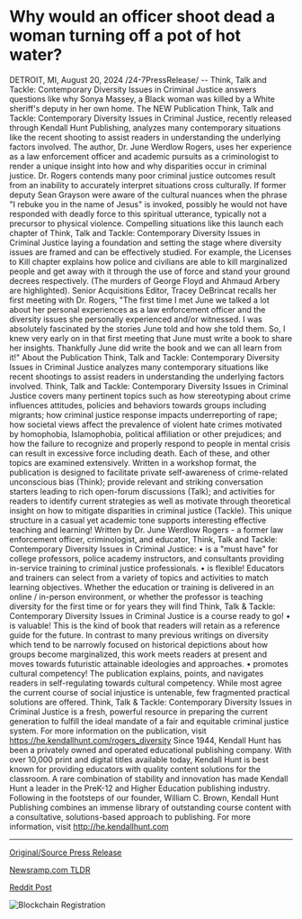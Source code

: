 # Why would an officer shoot dead a woman turning off a pot of hot water?

DETROIT, MI, August 20, 2024 /24-7PressRelease/ -- Think, Talk and Tackle: Contemporary Diversity Issues in Criminal Justice answers questions like why Sonya Massey, a Black woman was killed by a White sheriff's deputy in her own home.   The NEW Publication Think, Talk and Tackle: Contemporary Diversity Issues in Criminal Justice, recently released through Kendall Hunt Publishing, analyzes many contemporary situations like the recent shooting to assist readers in understanding the underlying factors involved. The author, Dr. June Werdlow Rogers, uses her experience as a law enforcement officer and academic pursuits as a criminologist to render a unique insight into how and why disparities occur in criminal justice. Dr. Rogers contends many poor criminal justice outcomes result from an inability to accurately interpret situations cross culturally.  If former deputy Sean Grayson were aware of the cultural nuances when the phrase "I rebuke you in the name of Jesus" is invoked, possibly he would not have responded with deadly force to this spiritual utterance, typically not a precursor to physical violence.  Compelling situations like this launch each chapter of Think, Talk and Tackle: Contemporary Diversity Issues in Criminal Justice laying a foundation and setting the stage where diversity issues are framed and can be effectively studied. For example, the Licenses to Kill chapter explains how police and civilians are able to kill marginalized people and get away with it through the use of force and stand your ground decrees respectively. (The murders of George Floyd and Ahmaud Arbery are highlighted).  Senior Acquisitions Editor, Tracey DeBrincat recalls her first meeting with Dr. Rogers, "The first time I met June we talked a lot about her personal experiences as a law enforcement officer and the diversity issues she personally experienced and/or witnessed. I was absolutely fascinated by the stories June told and how she told them. So, I knew very early on in that first meeting that June must write a book to share her insights. Thankfully June did write the book and we can all learn from it!"  About the Publication  Think, Talk and Tackle: Contemporary Diversity Issues in Criminal Justice analyzes many contemporary situations like recent shootings to assist readers in understanding the underlying factors involved.  Think, Talk and Tackle: Contemporary Diversity Issues in Criminal Justice covers many pertinent topics such as how stereotyping about crime influences attitudes, policies and behaviors towards groups including migrants; how criminal justice response impacts underreporting of rape; how societal views affect the prevalence of violent hate crimes motivated by homophobia, Islamophobia, political affiliation or other prejudices; and how the failure to recognize and properly respond to people in mental crisis can result in excessive force including death. Each of these, and other topics are examined extensively.   Written in a workshop format, the publication is designed to facilitate private self-awareness of crime-related unconscious bias (Think); provide relevant and striking conversation starters leading to rich open-forum discussions (Talk); and activities for readers to identify current strategies as well as motivate through theoretical insight on how to mitigate disparities in criminal justice (Tackle).   This unique structure in a casual yet academic tone supports interesting effective teaching and learning!  Written by Dr. June Werdlow Rogers - a former law enforcement officer, criminologist, and educator, Think, Talk and Tackle: Contemporary Diversity Issues in Criminal Justice:  •	is a "must have" for college professors, police academy instructors, and consultants providing in-service training to criminal justice professionals. •	is flexible! Educators and trainers can select from a variety of topics and activities to match learning objectives. Whether the education or training is delivered in an online / in-person environment, or whether the professor is teaching diversity for the first time or for years they will find Think, Talk & Tackle: Contemporary Diversity Issues in Criminal Justice is a course ready to go!  •	is valuable! This is the kind of book that readers will retain as a reference guide for the future. In contrast to many previous writings on diversity which tend to be narrowly focused on historical depictions about how groups become marginalized, this work meets readers at present and moves towards futuristic attainable ideologies and approaches. •	promotes cultural competency! The publication explains, points, and navigates readers in self-regulating towards cultural competency. While most agree the current course of social injustice is untenable, few fragmented practical solutions are offered. Think, Talk & Tackle: Contemporary Diversity Issues in Criminal Justice is a fresh, powerful resource in preparing the current generation to fulfill the ideal mandate of a fair and equitable criminal justice system.  For more information on the publication, visit https://he.kendallhunt.com/rogers_diversity  Since 1944, Kendall Hunt has been a privately owned and operated educational publishing company. With over 10,000 print and digital titles available today, Kendall Hunt is best known for providing educators with quality content solutions for the classroom. A rare combination of stability and innovation has made Kendall Hunt a leader in the PreK-12 and Higher Education publishing industry. Following in the footsteps of our founder, William C. Brown, Kendall Hunt Publishing combines an immense library of outstanding course content with a consultative, solutions-based approach to publishing. For more information, visit http://he.kendallhunt.com 

---

[Original/Source Press Release](https://www.24-7pressrelease.com/press-release/513557/why-would-an-officer-shoot-dead-a-woman-turning-off-a-pot-of-hot-water)
                    

[Newsramp.com TLDR](None) 



[Reddit Post](https://www.reddit.com/r/newsramp/comments/1ewpcku/new_publication_analyzes_contemporary_diversity/) 



![Blockchain Registration](https://cdn.newsramp.app/24-7PressRelease/qrcode/248/20/vastgg4G.webp)